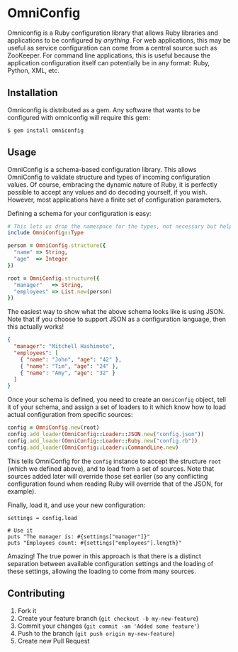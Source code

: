 # OmniConfig

Omniconfig is a Ruby configuration library that allows Ruby libraries
and applications to be configured by _anything_. For web applications,
this may be useful as service configuration can come from a central
source such as ZooKeeper. For command line applications, this is useful
because the application configuration itself can potentially be in
any format: Ruby, Python, XML, etc.

## Installation

Omniconfig is distributed as a gem. Any software that wants to be configured
with omniconfig will require this gem:

    $ gem install omniconfig

## Usage

OmniConfig is a schema-based configuration library. This allows OmniConfig
to validate structure and types of incoming configuration values. Of course,
embracing the dynamic nature of Ruby, it is perfectly possible to accept any
values and do decoding yourself, if you wish. However, most applications have
a finite set of configuration parameters.

Defining a schema for your configuration is easy:

```ruby
# This lets us drop the namespace for the types, not necessary but helpful
include OmniConfig::Type

person = OmniConfig.structure({
  "name" => String,
  "age"  => Integer
})

root = OmniConfig.structure({
  "manager"   => String,
  "employees" => List.new(person)
})
```

The easiest way to show what the above schema looks like is using JSON.
Note that if you choose to support JSON as a configuration language, then
this actually works!

```json
{
  "manager": "Mitchell Hashimoto",
  "employees": [
    { "name": "John", "age": "42" },
    { "name": "Tim", "age": "24" },
    { "name": "Amy", "age": "32" }
  ]
}
```

Once your schema is defined, you need to create an `OmniConfig` object,
tell it of your schema, and assign a set of loaders to it which know
how to load actual configuration from specific sources:

```ruby
config = OmniConfig.new(root)
config.add_loader(OmniConfig::Loader::JSON.new("config.json"))
config.add_loader(OmniConfig::Loader::Ruby.new("config.rb"))
config.add_loader(OmniConfig::Loader::CommandLine.new)
```

This tells OmniConfig for the `config` instance to accept the structure
`root` (which we defined above), and to load from a set of sources. Note
that sources added later will override those set earlier (so any conflicting
configuration found when reading Ruby will override that of the JSON, for
example).

Finally, load it, and use your new configuration:

```
settings = config.load

# Use it
puts "The manager is: #{settings["manager"]}"
puts "Employees count: #{settings["employees"].length}"
```

Amazing! The true power in this approach is that there is a distinct separation
between available configuration settings and the loading of these settings,
allowing the loading to come from many sources.

## Contributing

1. Fork it
2. Create your feature branch (`git checkout -b my-new-feature`)
3. Commit your changes (`git commit -am 'Added some feature'`)
4. Push to the branch (`git push origin my-new-feature`)
5. Create new Pull Request
